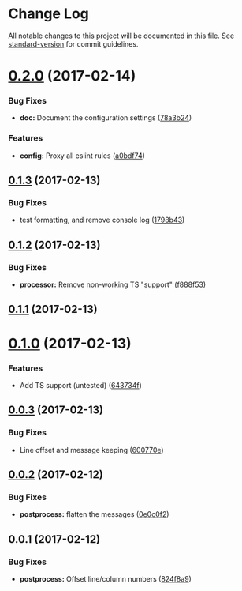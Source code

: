 # Change Log

All notable changes to this project will be documented in this file. See [standard-version](https://github.com/conventional-changelog/standard-version) for commit guidelines.

<a name="0.2.0"></a>
# [0.2.0](https://github.com/knownasilya/eslint-plugin-doc-code-blocks/compare/v0.1.3...v0.2.0) (2017-02-14)


### Bug Fixes

* **doc:** Document the configuration settings ([78a3b24](https://github.com/knownasilya/eslint-plugin-doc-code-blocks/commit/78a3b24))


### Features

* **config:** Proxy all eslint rules ([a0bdf74](https://github.com/knownasilya/eslint-plugin-doc-code-blocks/commit/a0bdf74))



<a name="0.1.3"></a>
## [0.1.3](https://github.com/knownasilya/eslint-plugin-doc-code-blocks/compare/v0.1.2...v0.1.3) (2017-02-13)


### Bug Fixes

* test formatting, and remove console log ([1798b43](https://github.com/knownasilya/eslint-plugin-doc-code-blocks/commit/1798b43))



<a name="0.1.2"></a>
## [0.1.2](https://github.com/knownasilya/eslint-plugin-doc-code-blocks/compare/v0.1.1...v0.1.2) (2017-02-13)


### Bug Fixes

* **processor:** Remove non-working TS "support" ([f888f53](https://github.com/knownasilya/eslint-plugin-doc-code-blocks/commit/f888f53))



<a name="0.1.1"></a>
## [0.1.1](https://github.com/knownasilya/eslint-plugin-doc-code-blocks/compare/v0.1.0...v0.1.1) (2017-02-13)



<a name="0.1.0"></a>
# [0.1.0](https://github.com/knownasilya/eslint-plugin-doc-code-blocks/compare/v0.0.3...v0.1.0) (2017-02-13)


### Features

* Add TS support (untested) ([643734f](https://github.com/knownasilya/eslint-plugin-doc-code-blocks/commit/643734f))



<a name="0.0.3"></a>
## [0.0.3](https://github.com/knownasilya/eslint-plugin-doc-code-blocks/compare/v0.0.2...v0.0.3) (2017-02-13)


### Bug Fixes

* Line offset and message keeping ([600770e](https://github.com/knownasilya/eslint-plugin-doc-code-blocks/commit/600770e))



<a name="0.0.2"></a>
## [0.0.2](https://github.com/knownasilya/eslint-plugin-doc-code-blocks/compare/v0.0.1...v0.0.2) (2017-02-12)


### Bug Fixes

* **postprocess:** flatten the messages ([0e0c0f2](https://github.com/knownasilya/eslint-plugin-doc-code-blocks/commit/0e0c0f2))



<a name="0.0.1"></a>
## 0.0.1 (2017-02-12)


### Bug Fixes

* **postprocess:** Offset line/column numbers ([824f8a9](https://github.com/knownasilya/eslint-plugin-doc-code-blocks/commit/824f8a9))
